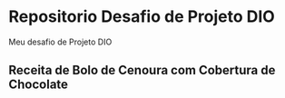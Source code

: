 # Repositorio Desafio de Projeto DIO
Meu desafio de Projeto DIO

## Receita de Bolo de Cenoura com Cobertura de Chocolate
